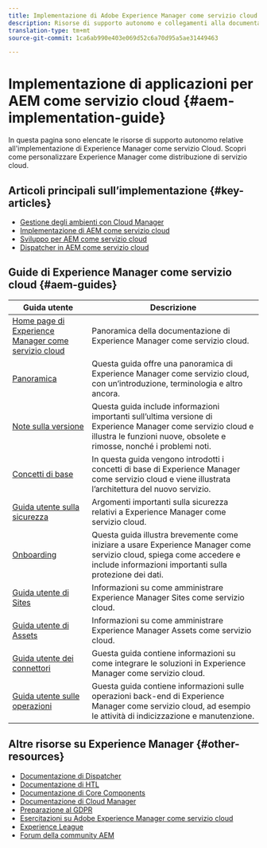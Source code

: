 ```yaml
---
title: Implementazione di Adobe Experience Manager come servizio cloud
description: Risorse di supporto autonomo e collegamenti alla documentazione sull’implementazione di Adobe Experience Manager come servizio cloud
translation-type: tm+mt
source-git-commit: 1ca6ab990e403e069d52c6a70d95a5ae31449463

---
```



# Implementazione di applicazioni per AEM come servizio cloud {#aem-implementation-guide}

In questa pagina sono elencate le risorse di supporto autonomo relative all&#39;implementazione di Experience Manager come servizio Cloud. Scopri come personalizzare Experience Manager come distribuzione di servizio cloud.

## Articoli principali sull’implementazione {#key-articles}

* [Gestione degli ambienti con Cloud Manager](cloud-manager/manage-environments.md)
* [Implementazione di AEM come servizio cloud](deploying/overview.md)
* [Sviluppo per AEM come servizio cloud](developing/introduction/development-guidelines.md)
* [Dispatcher in AEM come servizio cloud](dispatcher/overview.md)

## Guide di Experience Manager come servizio cloud {#aem-guides}

| Guida utente | Descrizione |
|---|---|
| [Home page di Experience Manager come servizio cloud](/help/landing/home.md) | Panoramica della documentazione di Experience Manager come servizio cloud. |
| [Panoramica](/help/overview/home.md) | Questa guida offre una panoramica di Experience Manager come servizio cloud, con un’introduzione, terminologia e altro ancora. |
| [Note sulla versione](/help/release-notes/home.md) | Questa guida include informazioni importanti sull’ultima versione di Experience Manager come servizio cloud e illustra le funzioni nuove, obsolete e rimosse, nonché i problemi noti. |
| [Concetti di base](/help/core-concepts/home.md) | In questa guida vengono introdotti i concetti di base di Experience Manager come servizio cloud e viene illustrata l’architettura del nuovo servizio. |
| [Guida utente sulla sicurezza](/help/security/home.md) | Argomenti importanti sulla sicurezza relativi a Experience Manager come servizio cloud. |
| [Onboarding](/help/onboarding/home.md) | Questa guida illustra brevemente come iniziare a usare Experience Manager come servizio cloud, spiega come accedere e include informazioni importanti sulla protezione dei dati. |
| [Guida utente di Sites](/help/sites-cloud/home.md) | Informazioni su come amministrare Experience Manager Sites come servizio cloud. |
| [Guida utente di Assets](/help/assets/home.md) | Informazioni su come amministrare Experience Manager Assets come servizio cloud. |
| [Guida utente dei connettori](/help/connectors/home.md) | Guesta guida contiene informazioni su come integrare le soluzioni in Experience Manager come servizio cloud. |
| [Guida utente sulle operazioni](/help/operations/home.md) | Guesta guida contiene informazioni sulle operazioni back-end di Experience Manager come servizio cloud, ad esempio le attività di indicizzazione e manutenzione. |

## Altre risorse su Experience Manager {#other-resources}

* [Documentazione di Dispatcher](/help/implementing/dispatcher/overview.md)
* [Documentazione di HTL](https://docs.adobe.com/content/help/en/experience-manager-htl/using/overview.html)
* [Documentazione di Core Components](https://docs.adobe.com/content/help/en/experience-manager-core-components/using/introduction.html)
* [Documentazione di Cloud Manager](https://docs.adobe.com/content/help/en/experience-manager-cloud-manager/using/introduction-to-cloud-manager.html)
* [Preparazione al GDPR](/help/onboarding/data-privacy-and-protection-readiness/aem-readiness.md)
* [Esercitazioni su Adobe Experience Manager come servizio cloud](https://docs.adobe.com/content/help/en/experience-manager-learn/cloud-service/overview.html)
* [Experience League](https://guided.adobe.com/?promoid=K42KVXHD&mv=other#solutions/experience-manager)
* [Forum della community AEM](https://forums.adobe.com/community/experience-cloud/marketing-cloud/experience-manager)